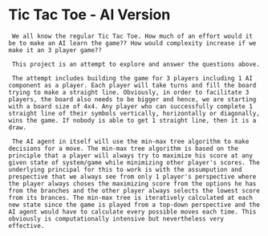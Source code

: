# Tic Tac Toe - AI Version

     We all know the regular Tic Tac Toe. How much of an effort would it be to make an AI learn the game?? How would complexity increase if we make it an 3 player game??
  
     This project is an attempt to explore and answer the questions above.
  
     The attempt includes building the game for 3 players including 1 AI component as a player. Each player will take turns and fill the board trying to make a straight line. Obviously, in order to facilitate 3 players, the board also needs to be bigger and hence, we are starting with a board size of 4x4. Any player who can successfully complete 1 straight line of their symbols vertically, horizontally or diagonally, wins the game. If nobody is able to get 1 straight line, then it is a draw.
  
     The AI agent in itself will use the min-max tree algorithm to make decisions for a move. The min-max tree algorithm is based on the principle that a player will always try to maximize his score at any given state of system/game while minimizing other player's scores. The underlying principal for this to work is with the assumpution and prespective that we always see from only 1 player's perspective where the player always choses the maximizing score from the options he has from the branches and the other player always selects the lowest score from its brances. The min-max tree is iteratively calculated at each new state since the game is played from a top-down perspective and the AI agent would have to calculate every possible moves each time. This obviously is computationally intensive but nevertheless very effective. 
